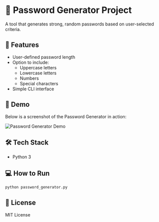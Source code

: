 # 🔐 Password Generator Project

A tool that generates strong, random passwords based on user-selected criteria.

## 🚀 Features
- User-defined password length
- Option to include:
  - Uppercase letters
  - Lowercase letters
  - Numbers
  - Special characters
- Simple CLI interface

## 📄 Demo

Below is a screenshot of the Password Generator in action:

![Password Generator Demo]("screenshots\ui_screenshot.png")


## 🛠️ Tech Stack
- Python 3

## 💻 How to Run
```bash
python password_generator.py
```

## 📄 License
MIT License


